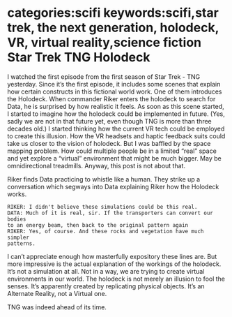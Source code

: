 categories:scifi
keywords:scifi,star trek, the next generation, holodeck, VR, virtual reality,science fiction
Star Trek TNG Holodeck
===

I watched the first episode from the first season of Star Trek - TNG yesterday. Since it’s the first episode, it includes some scenes that explain how certain constructs in this fictional world work. One of them introduces the Holodeck. When commander Riker enters the holodeck to search for Data, he is surprised by how realistic it feels. As soon as this scene started, I started to imagine how the holodeck could be implemented in future. (Yes, sadly we are not in that future yet, even though TNG is more than three decades old.) I started thinking how the current VR tech could be employed to create this illusion. How the VR headsets and haptic feedback suits could take us closer to the vision of holodeck. But I was baffled by the space mapping problem. How could multiple people be in a limited “real” space and yet explore a “virtual” environment that might be much bigger. May be omnidirectional treadmills. Anyway, this post is not about that.

Riker finds Data practicing to whistle like a human. They strike up a conversation which segways into Data explaining Riker how the Holodeck works.

    RIKER: I didn't believe these simulations could be this real.
    DATA: Much of it is real, sir. If the transporters can convert our bodies 
    to an energy beam, then back to the original pattern again
    RIKER: Yes, of course. And these rocks and vegetation have much simpler 
    patterns.

I can’t appreciate enough how masterfully expository these lines are. But more impressive is the actual explanation of the workings of the holodeck. It’s not a simulation at all. Not in a way, we are trying to create virtual environments in our world. The holodeck is not merely an illusion to fool the senses. It’s apparently created by replicating physical objects. It’s an Alternate Reality, not a Virtual one.

TNG was indeed ahead of its time.

